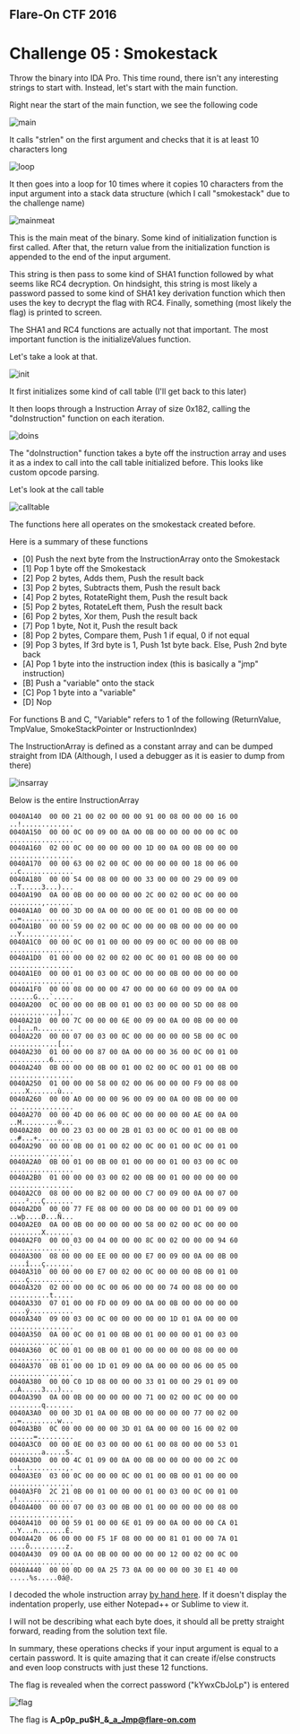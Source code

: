 ## Flare-On CTF 2016
# Challenge 05 : Smokestack

Throw the binary into IDA Pro. This time round, there isn't any interesting strings to start with. Instead, let's start with the main function. 

Right near the start of the main function, we see the following code

![main](img/01.png)

It calls "strlen" on the first argument and checks that it is at least 10 characters long

![loop](img/02.png)

It then goes into a loop for 10 times where it copies 10 characters from the input argument into a stack data structure (which I call "smokestack" due to the challenge name)

![mainmeat](img/03.png)

This is the main meat of the binary. Some kind of initialization function is first called. After that, the return value from the initialization function is appended to the end of the input argument. 

This string is then pass to some kind of SHA1 function followed by what seems like RC4 decryption. On hindsight, this string is most likely a password passed to some kind of SHA1 key derivation function which then uses the key to decrypt the flag with RC4. Finally, something (most likely the flag) is printed to screen.

The SHA1 and RC4 functions are actually not that important. The most important function is the initializeValues function.

Let's take a look at that.

![init](img/04.png)

It first initializes some kind of call table (I'll get back to this later)

It then loops through a Instruction Array of size 0x182, calling the "doInstruction" function on each iteration.

![doins](img/06.png)

The "doInstruction" function takes a byte off the instruction array and uses it as a index to call into the call table initialized before. This looks like custom opcode parsing.

Let's look at the call table

![calltable](img/05.png)

The functions here all operates on the smokestack created before.

Here is a summary of these functions
- [0] Push the next byte from the InstructionArray onto the Smokestack
- [1] Pop 1 byte off the Smokestack
- [2] Pop 2 bytes, Adds them, Push the result back
- [3] Pop 2 bytes, Subtracts them, Push the result back
- [4] Pop 2 bytes, RotateRight them, Push the result back
- [5] Pop 2 bytes, RotateLeft them, Push the result back
- [6] Pop 2 bytes, Xor them, Push the result back
- [7] Pop 1 byte, Not it, Push the result back
- [8] Pop 2 bytes, Compare them, Push 1 if equal, 0 if not equal 
- [9] Pop 3 bytes, If 3rd byte is 1, Push 1st byte back. Else, Push 2nd byte back
- [A] Pop 1 byte into the instruction index (this is basically a "jmp" instruction)
- [B] Push a "variable" onto the stack 
- [C] Pop 1 byte into a "variable"
- [D] Nop

For functions B and C, "Variable" refers to 1 of the following (ReturnValue, TmpValue, SmokeStackPointer or InstructionIndex)

The InstructionArray is defined as a constant array and can be dumped straight from IDA (Although, I used a debugger as it is easier to dump from there)

![insarray](img/07.png)

Below is the entire InstructionArray

```
0040A140  00 00 21 00 02 00 00 00 91 00 08 00 00 00 16 00  ..!.............
0040A150  00 00 0C 00 09 00 0A 00 0B 00 00 00 00 00 0C 00  ................
0040A160  02 00 0C 00 00 00 00 00 1D 00 0A 00 0B 00 00 00  ................
0040A170  00 00 63 00 02 00 0C 00 00 00 00 00 18 00 06 00  ..c.............
0040A180  00 00 54 00 08 00 00 00 33 00 00 00 29 00 09 00  ..T.....3...)...
0040A190  0A 00 0B 00 00 00 00 00 2C 00 02 00 0C 00 00 00  ........,.......
0040A1A0  00 00 3D 00 0A 00 00 00 0E 00 01 00 0B 00 00 00  ..=.............
0040A1B0  00 00 59 00 02 00 0C 00 00 00 0B 00 00 00 00 00  ..Y.............
0040A1C0  00 00 0C 00 01 00 00 00 09 00 0C 00 00 00 0B 00  ................
0040A1D0  01 00 00 00 02 00 02 00 0C 00 01 00 0B 00 00 00  ................
0040A1E0  00 00 01 00 03 00 0C 00 00 00 0B 00 00 00 00 00  ................
0040A1F0  00 00 08 00 00 00 47 00 00 00 60 00 09 00 0A 00  ......G...`.....
0040A200  0C 00 00 00 0B 00 01 00 03 00 00 00 5D 00 08 00  ............]...
0040A210  00 00 7C 00 00 00 6E 00 09 00 0A 00 0B 00 00 00  ..|...n.........
0040A220  00 00 07 00 03 00 0C 00 00 00 00 00 5B 00 0C 00  ............[...
0040A230  01 00 00 00 87 00 0A 00 00 00 36 00 0C 00 01 00  ..........6.....
0040A240  0B 00 00 00 0B 00 01 00 02 00 0C 00 01 00 0B 00  ................
0040A250  01 00 00 00 58 00 02 00 06 00 00 00 F9 00 08 00  ....X.......ù...
0040A260  00 00 A0 00 00 00 96 00 09 00 0A 00 0B 00 00 00  .. .............
0040A270  00 00 4D 00 06 00 0C 00 00 00 00 00 AE 00 0A 00  ..M.........®...
0040A280  00 00 23 03 00 00 2B 01 03 00 0C 00 01 00 0B 00  ..#...+.........
0040A290  00 00 0B 00 01 00 02 00 0C 00 01 00 0C 00 01 00  ................
0040A2A0  0B 00 01 00 0B 00 01 00 00 00 01 00 03 00 0C 00  ................
0040A2B0  01 00 00 00 03 00 02 00 0B 00 01 00 00 00 00 00  ................
0040A2C0  08 00 00 00 B2 00 00 00 C7 00 09 00 0A 00 07 00  ....²...Ç.......
0040A2D0  00 00 77 FE 08 00 00 00 D8 00 00 00 D1 00 09 00  ..wþ....Ø...Ñ...
0040A2E0  0A 00 0B 00 00 00 00 00 58 00 02 00 0C 00 00 00  ........X.......
0040A2F0  00 00 03 00 04 00 00 00 8C 00 02 00 00 00 94 60  ...............`
0040A300  08 00 00 00 EE 00 00 00 E7 00 09 00 0A 00 0B 00  ....î...ç.......
0040A310  00 00 00 00 E7 00 02 00 0C 00 00 00 0B 00 01 00  ....ç...........
0040A320  02 00 00 00 0C 00 06 00 00 00 74 00 08 00 00 00  ..........t.....
0040A330  07 01 00 00 FD 00 09 00 0A 00 0B 00 00 00 00 00  ....ý...........
0040A340  09 00 03 00 0C 00 00 00 00 00 1D 01 0A 00 00 00  ................
0040A350  0A 00 0C 00 01 00 0B 00 01 00 00 00 01 00 03 00  ................
0040A360  0C 00 01 00 0B 00 01 00 00 00 00 00 08 00 00 00  ................
0040A370  0B 01 00 00 1D 01 09 00 0A 00 00 00 06 00 05 00  ................
0040A380  00 00 C0 1D 08 00 00 00 33 01 00 00 29 01 09 00  ..À.....3...)...
0040A390  0A 00 0B 00 00 00 00 00 71 00 02 00 0C 00 00 00  ........q.......
0040A3A0  00 00 3D 01 0A 00 0B 00 00 00 00 00 77 00 02 00  ..=.........w...
0040A3B0  0C 00 00 00 00 00 3D 01 0A 00 00 00 16 00 02 00  ......=.........
0040A3C0  00 00 0E 00 03 00 00 00 61 00 08 00 00 00 53 01  ........a.....S.
0040A3D0  00 00 4C 01 09 00 0A 00 0B 00 00 00 00 00 2C 00  ..L...........,.
0040A3E0  03 00 0C 00 00 00 0C 00 01 00 0B 00 01 00 00 00  ................
0040A3F0  2C 21 0B 00 01 00 00 00 01 00 03 00 0C 00 01 00  ,!..............
0040A400  00 00 07 00 03 00 0B 00 01 00 00 00 00 00 08 00  ................
0040A410  00 00 59 01 00 00 6E 01 09 00 0A 00 00 00 CA 01  ..Y...n.......Ê.
0040A420  06 00 00 00 F5 1F 08 00 00 00 81 01 00 00 7A 01  ....õ.........z.
0040A430  09 00 0A 00 0B 00 00 00 00 00 12 00 02 00 0C 00  ................
0040A440  00 00 0D 00 0A 25 73 0A 00 00 00 00 30 E1 40 00  .....%s.....0á@.
```

I decoded the whole instruction array [by hand here](soln.txt). If it doesn't display the indentation properly, use either Notepad++ or Sublime to view it. 

I will not be describing what each byte does, it should all be pretty straight forward, reading from the solution text file.

In summary, these operations checks if your input argument is equal to a certain password. It is quite amazing that it can create if/else constructs and even loop constructs with just these 12 functions.

The flag is revealed when the correct password ("kYwxCbJoLp") is entered

![flag](img/08.png)

The flag is **A_p0p_pu$H_&_a_Jmp@flare-on.com**

